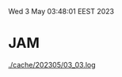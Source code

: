 Wed  3 May 03:48:01 EEST 2023
# JAM
<a href='./cache/202305/03_03.log'>./cache/202305/03_03.log</a>
